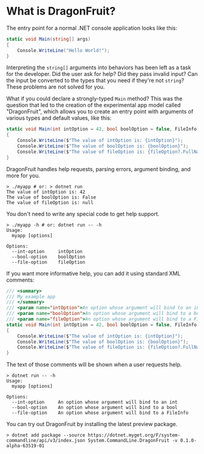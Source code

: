 # What is DragonFruit?

The entry point for a normal .NET console application looks like this:

```csharp
static void Main(string[] args)
{
    Console.WriteLine("Hello World!");
}
```

Interpreting the `string[]` arguments into behaviors has been left as a task for the developer. Did the user ask for help? Did they pass invalid input? Can the input be converted to the types that you need if they're not `string`? These problems are not solved for you.

What if you could declare a strongly-typed `Main` method? This was the question that led to the creation of the experimental app model called "DragonFruit", which allows you to create an entry point with arguments of various types and default values, like this:

```csharp
static void Main(int intOption = 42, bool boolOption = false, FileInfo fileOption = null)
{
    Console.WriteLine($"The value of intOption is: {intOption}");
    Console.WriteLine($"The value of boolOption is: {boolOption}");
    Console.WriteLine($"The value of fileOption is: {fileOption?.FullName ?? "null"}");
}
```

DragonFruit handles help requests, parsing errors, argument binding, and more for you.

```console
> ./myapp # or: > dotnet run
The value of intOption is: 42
The value of boolOption is: False
The value of fileOption is: null 
```

You don't need to write any special code to get help support.

```console
> ./myapp -h # or: dotnet run -- -h
Usage:
  myapp [options]

Options:
  --int-option     intOption
  --bool-option    boolOption
  --file-option    fileOption
```

If you want more informative help, you can add it using standard XML comments:

```csharp
/// <summary>
/// My example app
/// </summary>
/// <param name="intOption">An option whose argument will bind to an int</param>
/// <param name="boolOption">An option whose argument will bind to a bool</param>
/// <param name="fileOption">An option whose argument will bind to a FileInfo</param>
static void Main(int intOption = 42, bool boolOption = false, FileInfo fileOption = null)
{
    Console.WriteLine($"The value of intOption is: {intOption}");
    Console.WriteLine($"The value of boolOption is: {boolOption}");
    Console.WriteLine($"The value of fileOption is: {fileOption?.FullName ?? "null"}");
}
```

The text of those comments will be shown when a user requests help.

```console
> dotnet run -- -h
Usage:
  myapp [options]

Options:
  --int-option     An option whose argument will bind to an int
  --bool-option    An option whose argument will bind to a bool
  --file-option    An option whose argument will bind to a FileInfo
```

You can try out DragonFruit by installing the latest preview package.

```console
> dotnet add package --source https://dotnet.myget.org/F/system-commandline/api/v3/index.json System.CommandLine.DragonFruit -v 0.1.0-alpha-63519-01
```
